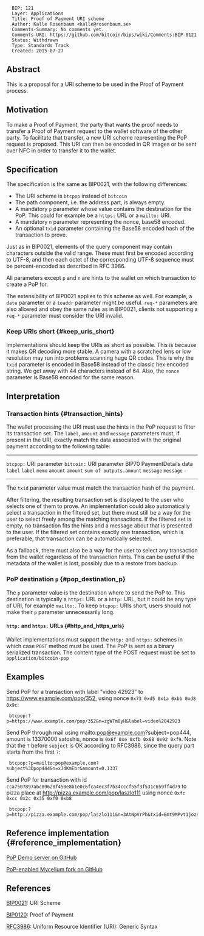       BIP: 121
      Layer: Applications
      Title: Proof of Payment URI scheme
      Author: Kalle Rosenbaum <kalle@rosenbaum.se>
      Comments-Summary: No comments yet.
      Comments-URI: https://github.com/bitcoin/bips/wiki/Comments:BIP-0121
      Status: Withdrawn
      Type: Standards Track
      Created: 2015-07-27

## Abstract

This is a proposal for a URI scheme to be used in the Proof of Payment
process.

## Motivation

To make a Proof of Payment, the party that wants the proof needs to
transfer a Proof of Payment request to the wallet software of the other
party. To facilitate that transfer, a new URI scheme representing the
PoP request is proposed. This URI can then be encoded in QR images or be
sent over NFC in order to transfer it to the wallet.

## Specification

The specification is the same as BIP0021, with the following
differences:

-   The URI scheme is `btcpop` instead of `bitcoin`
-   The path component, i.e. the address part, is always empty.
-   A mandatory `p` parameter whose value contains the destination for
    the PoP. This could for example be a `https:` URL or a `mailto:`
    URI.
-   A mandatory `n` parameter representing the nonce, base58 encoded.
-   An optional `txid` parameter containing the Base58 encoded hash of
    the transaction to prove.

Just as in BIP0021, elements of the query component may contain
characters outside the valid range. These must first be encoded
according to UTF-8, and then each octet of the corresponding UTF-8
sequence must be percent-encoded as described in RFC 3986.

All parameters except `p` and `n` are hints to the wallet on which
transaction to create a PoP for.

The extensibility of BIP0021 applies to this scheme as well. For
example, a `date` parameter or a `toaddr` parameter might be useful.
`req-*` parameters are also allowed and obey the same rules as in
BIP0021, clients not supporting a `req-*` parameter must consider the
URI invalid.

### Keep URIs short {#keep_uris_short}

Implementations should keep the URIs as short as possible. This is
because it makes QR decoding more stable. A camera with a scratched lens
or low resolution may run into problems scanning huge QR codes. This is
why the `txid` parameter is encoded in Base58 instead of the classic hex
encoded string. We get away with 44 characters instead of 64. Also, the
`nonce` parameter is Base58 encoded for the same reason.

## Interpretation

### Transaction hints {#transaction_hints}

The wallet processing the URI must use the hints in the PoP request to
filter its transaction set. The `label`, `amount` and `message`
parameters must, if present in the URI, exactly match the data
associated with the original payment according to the following table:

  ------------------------- -------------------------- ---------------------------
  `btcpop:` URI parameter   `bitcoin:` URI parameter   BIP70 PaymentDetails data
  `label`                   `label`                    `memo`
  `amount`                  `amount`                   `sum of outputs.amount`
  `message`                 `message`                  `-`
  ------------------------- -------------------------- ---------------------------

The `txid` parameter value must match the transaction hash of the
payment.

After filtering, the resulting transaction set is displayed to the user
who selects one of them to prove. An implementation could also
automatically select a transaction in the filtered set, but there must
still be a way for the user to select freely among the matching
transactions. If the filtered set is empty, no transaction fits the
hints and a message about that is presented to the user. If the filtered
set contains exactly one transaction, which is preferable, that
transaction can be automatically selected.

As a fallback, there must also be a way for the user to select any
transaction from the wallet regardless of the transaction hints. This
can be useful if the metadata of the wallet is lost, possibly due to a
restore from backup.

### PoP destination `p` {#pop_destination_p}

The `p` parameter value is the destination where to send the PoP to.
This destination is typically a `https:` URL or a `http:` URL, but it
could be any type of URI, for example `mailto:`. To keep `btcpop:` URIs
short, users should not make their `p` parameter unnecessarily long.

#### `http:` and `https:` URLs {#http_and_https_urls}

Wallet implementations must support the `http:` and `https:` schemes in
which case `POST` method must be used. The PoP is sent as a binary
serialized transaction. The content type of the POST request must be set
to `application/bitcoin-pop`

## Examples

Send PoP for a transaction with label \"video 42923\" to
https://www.example.com/pop/352, using nonce
`0x73 0xd5 0x1a 0xbb 0xd8 0x9c`:

     btcpop:?p=https://www.example.com/pop/352&n=zgWTm8yH&label=video%2042923

Send PoP through mail using mailto:pop@example.com?subject=pop444,
amount is 13370000 satoshis, nonce is `0x6f 0xe 0xfb 0x68 0x92 0xf9`.
Note that the `?` before `subject` is OK according to RFC3986, since the
query part starts from the first `?`:

     btcpop:?p=mailto:pop@example.com?subject%3Dpop444&n=xJdKmEbr&amount=0.1337

Send PoP for transaction with id
`cca7507897abc89628f450e8b1e0c6fca4ec3f7b34cccf55f3f531c659ff4d79` to
pizza place at http://pizza.example.com/pop/laszlo111 using nonce
`0xfc 0xcc 0x2c 0x35 0xf0 0xb8`

     btcpop:?p=http://pizza.example.com/pop/laszlo111&n=3AtNpVrPh&txid=Emt9MPvt1joznqHy5eEHkNtcuQuYWXzYJBQZN6BJm6NL

## Reference implementation {#reference_implementation}

[PoP Demo server on GitHub](https://github.com/kallerosenbaum/poppoc)

[PoP-enabled Mycelium fork on
GitHub](https://github.com/kallerosenbaum/wallet)

## References

[BIP0021](https://github.com/bitcoin/bips/blob/master/bip-0021.mediawiki):
URI Scheme

[BIP0120](https://github.com/bitcoin/bips/blob/master/bip-0120.mediawiki):
Proof of Payment

[RFC3986](https://www.ietf.org/rfc/rfc3986.txt): Uniform Resource
Identifier (URI): Generic Syntax
